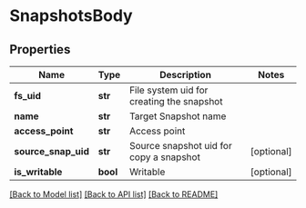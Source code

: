 # SnapshotsBody

## Properties
Name | Type | Description | Notes
------------ | ------------- | ------------- | -------------
**fs_uid** | **str** | File system uid for creating the snapshot | 
**name** | **str** | Target Snapshot name | 
**access_point** | **str** | Access point | 
**source_snap_uid** | **str** | Source snapshot uid for copy a snapshot | [optional] 
**is_writable** | **bool** | Writable | [optional] 

[[Back to Model list]](../README.md#documentation-for-models) [[Back to API list]](../README.md#documentation-for-api-endpoints) [[Back to README]](../README.md)

